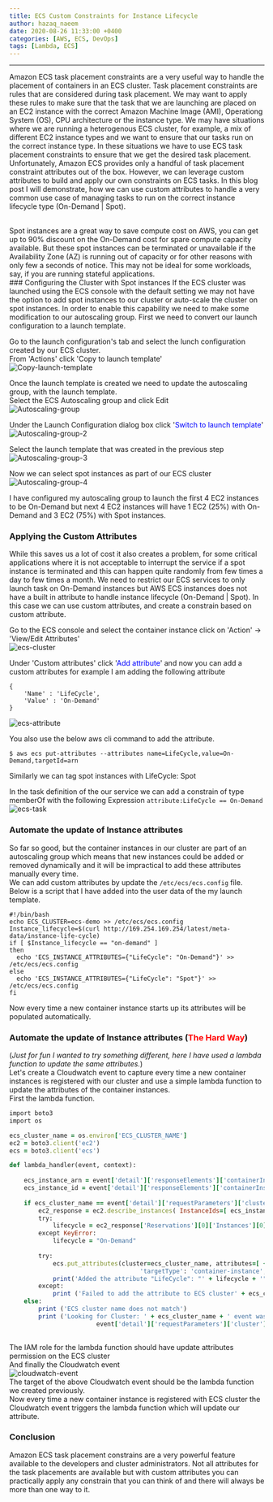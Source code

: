 ```yaml
---
title: ECS Custom Constraints for Instance Lifecycle 
author: hazaq_naeem
date: 2020-08-26 11:33:00 +0400
categories: [AWS, ECS, DevOps]
tags: [Lambda, ECS]
---
```

---
Amazon ECS task placement constraints are a very useful way to handle the placement of containers in an ECS cluster. Task placement constraints are rules that are considered during task placement. We may want to apply these rules to make sure that the task that we are launching are placed on an EC2 instance with the correct Amazon Machine Image (AMI), Operationg System (OS), CPU architecture or the instance type. We may have situations where we are running a heterogenous ECS cluster, for example, a mix of different EC2 instance types and we want to ensure that our tasks run on the correct instance type. In these situations we have to use ECS task placement constraints to ensure that we get the desired task placement. Unfortunately, Amazon ECS provides only a handful of task placement constraint attributes out of the box. However, we can leverage custom attributes to build and apply our own constraints on ECS tasks. In this blog post I will demonstrate, how we can use custom attributes to handle a very common use case of managing tasks to run on the correct instance lifecycle type (On-Demand | Spot).  

<br/>
Spot instances are a great way to save compute cost on AWS, you can get up to 90% discount on the On-Demand cost for spare compute capacity available. But these spot instances can be terminated or unavailable if the Availability Zone (AZ) is running out of capacity or for other reasons with only few a seconds of notice. This may not be ideal for some workloads, say, if you are running stateful applications.  

<br/>
### Configuring the Cluster with Spot instances  
If the ECS cluster was launched using the ECS console with the default setting we may not have the option to add spot instances to our cluster or auto-scale the cluster on spot instances. In order to enable this capability we need to make some modification to our autoscaling group. First we need to convert our launch configuration to a launch template.  

Go to the launch configuration's tab and select the lunch configuration created by our ECS cluster.  
From 'Actions' click 'Copy to launch template'  
![Copy-launch-template](/public/img/posts/ecs-custom-constrains-01.png)
  
Once the launch template is created we need to update the autoscaling group, with the launch template.  
Select the ECS Autoscaling group and click Edit  
![Autoscaling-group](/public/img/posts/ecs-custom-constrains-02.png)  
  
Under the Launch Configuration dialog box click '<span style="color:blue">Switch to launch template</span>'  
![Autoscaling-group-2](/public/img/posts/ecs-custom-constrains-03.png)

Select the launch template that was created in the previous step  
![Autoscaling-group-3](/public/img/posts/ecs-custom-constrains-04.png)
  
Now we can select spot instances as part of our ECS cluster  
![Autoscaling-group-4](/public/img/posts/ecs-custom-constrains-05.png)

I have configured my autoscaling group to launch the first 4 EC2 instances to be On-Demand but next 4 EC2 instances will have 1 EC2 (25%) with On-Demand and 3 EC2 (75%) with Spot instances.  
### Applying the Custom Attributes
While this saves us a lot of cost it also creates a problem, for some critical applications where it is not acceptable to interrupt the service if a spot instance is terminated and this can happen quite randomly from few times a day to few times a month. We need to restrict our ECS services to only launch task on On-Demand instances but AWS ECS instances does not have a built in attribute to handle instance lifecycle (On-Demand | Spot). In this case we can use custom attributes, and create a constrain based on custom attribute.  

Go to the ECS console and select the container instance click on 'Action' -> 'View/Edit Attributes'   
![ecs-cluster](/public/img/posts/ecs-custom-constrains-06.png)
  
Under 'Custom attributes' click '<span style="color:blue">Add attribute</span>' and now you can add a custom attributes for example I am adding the following attribute   
```
{  
	'Name' : 'LifeCycle', 
	'Value' : 'On-Demand' 
} 
```
![ecs-attribute](/public/img/posts/ecs-custom-constrains-07.png)  

You also use the below aws cli command to add the attribute.  
```terminal
$ aws ecs put-attributes --attributes name=LifeCycle,value=On-Demand,targetId=arn
```

Similarly we can tag spot instances with LifeCycle: Spot  

In the task definition of the our service we can add a constrain of type memberOf with the following Expression `attribute:LifeCycle == On-Demand`  
![ecs-task](/public/img/posts/ecs-custom-constrains-08.png)  

### Automate the update of Instance attributes 
So far so good, but the container instances in our cluster are part of an autoscaling group which means that new instances could be added or removed dynamically and it will be impractical to add these attributes manually every time.  
We can add custom attributes by update the `/etc/ecs/ecs.config` file. Below is a script that I have added into the user data of the my launch template.  
```terminal
#!/bin/bash
echo ECS_CLUSTER=ecs-demo >> /etc/ecs/ecs.config
Instance_lifecycle=$(curl http://169.254.169.254/latest/meta-data/instance-life-cycle)
if [ $Instance_lifecycle == "on-demand" ]
then
  echo 'ECS_INSTANCE_ATTRIBUTES={"LifeCycle": "On-Demand"}' >> /etc/ecs/ecs.config
else
  echo 'ECS_INSTANCE_ATTRIBUTES={"LifeCycle": "Spot"}' >> /etc/ecs/ecs.config
fi
```
Now every time a new container instance starts up its attributes will be populated automatically.  

### Automate the update of Instance attributes (<span style="color:red">The Hard Way</span>)
(*Just for fun I wanted to try something different, here I have used a lambda function to update the same attributes.*)  
Let's create a Cloudwatch event to capture every time a new container instances is registered with our cluster and use a simple lambda function to update the attributes of the container instances.  
First the lambda function.  
```ruby
import boto3
import os

ecs_cluster_name = os.environ['ECS_CLUSTER_NAME']
ec2 = boto3.client('ec2')
ecs = boto3.client('ecs')

def lambda_handler(event, context):
    
    ecs_instance_arn = event['detail']['responseElements']['containerInstance']['containerInstanceArn']
    ecs_instance_id = event['detail']['responseElements']['containerInstance']['ec2InstanceId']
    
    if ecs_cluster_name == event['detail']['requestParameters']['cluster']:
        ec2_response = ec2.describe_instances( InstanceIds=[ ecs_instance_id ])
        try:
            lifecycle = ec2_response['Reservations'][0]['Instances'][0]['InstanceLifecycle']
        except KeyError:
            lifecycle = "On-Demand"
        
        try:
            ecs.put_attributes(cluster=ecs_cluster_name, attributes=[ { 'name':'LifeCycle', 'value': lifecycle, \
                                    'targetType': 'container-instance', 'targetId': ecs_instance_arn }])
            print('Added the attribute "LifeCycle": "' + lifecycle + '" to the instance with id ' + ecs_instance_id)
        except:
            print ('Failed to add the attribute to ECS cluster' + ecs_cluster_name)
    else:
        print ('ECS cluster name does not match')
        print ('Looking for Cluster: ' + ecs_cluster_name + ' event was for Cluster: ' + \
                        event['detail']['requestParameters']['cluster'])
        
```
The IAM role for the lambda function should have update attributes permission on the ECS cluster   
And finally the Cloudwatch event  
![cloudwatch-event](/public/img/posts/ecs-custom-constrains-09.png)  
The target of the above Cloudwatch event should be the lambda function we created previously.  
Now every time a new container instance is registered with ECS cluster the Cloudwatch event triggers the lambda function which will update our attribute.  

### Conclusion  
Amazon ECS task placement constrains are a very powerful feature available to the developers and cluster administrators. Not all attributes for the task placements are available but with custom attributes you can practically apply any constrain that you can think of and there will always be more than one way to it.  
